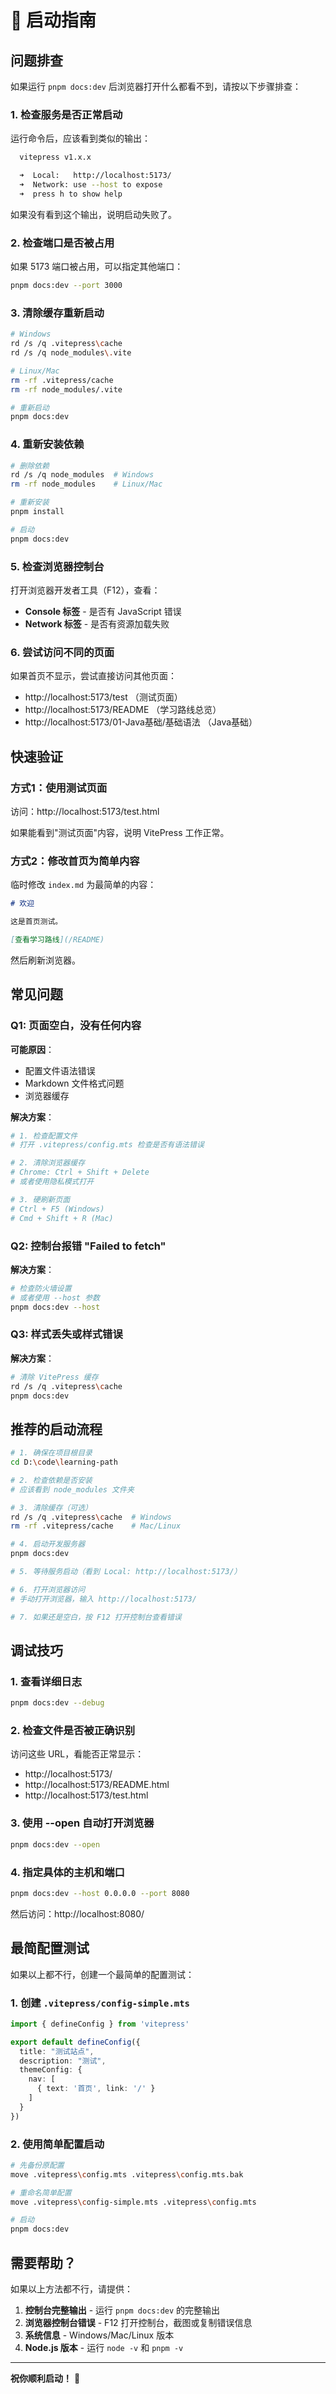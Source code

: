 # 🚀 启动指南

## 问题排查

如果运行 `pnpm docs:dev` 后浏览器打开什么都看不到，请按以下步骤排查：

### 1. 检查服务是否正常启动

运行命令后，应该看到类似的输出：

```bash
  vitepress v1.x.x

  ➜  Local:   http://localhost:5173/
  ➜  Network: use --host to expose
  ➜  press h to show help
```

如果没有看到这个输出，说明启动失败了。

### 2. 检查端口是否被占用

如果 5173 端口被占用，可以指定其他端口：

```bash
pnpm docs:dev --port 3000
```

### 3. 清除缓存重新启动

```bash
# Windows
rd /s /q .vitepress\cache
rd /s /q node_modules\.vite

# Linux/Mac
rm -rf .vitepress/cache
rm -rf node_modules/.vite

# 重新启动
pnpm docs:dev
```

### 4. 重新安装依赖

```bash
# 删除依赖
rd /s /q node_modules  # Windows
rm -rf node_modules    # Linux/Mac

# 重新安装
pnpm install

# 启动
pnpm docs:dev
```

### 5. 检查浏览器控制台

打开浏览器开发者工具（F12），查看：
- **Console 标签** - 是否有 JavaScript 错误
- **Network 标签** - 是否有资源加载失败

### 6. 尝试访问不同的页面

如果首页不显示，尝试直接访问其他页面：

- http://localhost:5173/test （测试页面）
- http://localhost:5173/README （学习路线总览）
- http://localhost:5173/01-Java基础/基础语法 （Java基础）

## 快速验证

### 方式1：使用测试页面

访问：http://localhost:5173/test.html

如果能看到"测试页面"内容，说明 VitePress 工作正常。

### 方式2：修改首页为简单内容

临时修改 `index.md` 为最简单的内容：

```markdown
# 欢迎

这是首页测试。

[查看学习路线](/README)
```

然后刷新浏览器。

## 常见问题

### Q1: 页面空白，没有任何内容

**可能原因**：
- 配置文件语法错误
- Markdown 文件格式问题
- 浏览器缓存

**解决方案**：
```bash
# 1. 检查配置文件
# 打开 .vitepress/config.mts 检查是否有语法错误

# 2. 清除浏览器缓存
# Chrome: Ctrl + Shift + Delete
# 或者使用隐私模式打开

# 3. 硬刷新页面
# Ctrl + F5 (Windows)
# Cmd + Shift + R (Mac)
```

### Q2: 控制台报错 "Failed to fetch"

**解决方案**：
```bash
# 检查防火墙设置
# 或者使用 --host 参数
pnpm docs:dev --host
```

### Q3: 样式丢失或样式错误

**解决方案**：
```bash
# 清除 VitePress 缓存
rd /s /q .vitepress\cache
pnpm docs:dev
```

## 推荐的启动流程

```bash
# 1. 确保在项目根目录
cd D:\code\learning-path

# 2. 检查依赖是否安装
# 应该看到 node_modules 文件夹

# 3. 清除缓存（可选）
rd /s /q .vitepress\cache  # Windows
rm -rf .vitepress/cache    # Mac/Linux

# 4. 启动开发服务器
pnpm docs:dev

# 5. 等待服务启动（看到 Local: http://localhost:5173/）

# 6. 打开浏览器访问
# 手动打开浏览器，输入 http://localhost:5173/

# 7. 如果还是空白，按 F12 打开控制台查看错误
```

## 调试技巧

### 1. 查看详细日志

```bash
pnpm docs:dev --debug
```

### 2. 检查文件是否被正确识别

访问这些 URL，看能否正常显示：
- http://localhost:5173/
- http://localhost:5173/README.html
- http://localhost:5173/test.html

### 3. 使用 --open 自动打开浏览器

```bash
pnpm docs:dev --open
```

### 4. 指定具体的主机和端口

```bash
pnpm docs:dev --host 0.0.0.0 --port 8080
```

然后访问：http://localhost:8080/

## 最简配置测试

如果以上都不行，创建一个最简单的配置测试：

### 1. 创建 `.vitepress/config-simple.mts`

```typescript
import { defineConfig } from 'vitepress'

export default defineConfig({
  title: "测试站点",
  description: "测试",
  themeConfig: {
    nav: [
      { text: '首页', link: '/' }
    ]
  }
})
```

### 2. 使用简单配置启动

```bash
# 先备份原配置
move .vitepress\config.mts .vitepress\config.mts.bak

# 重命名简单配置
move .vitepress\config-simple.mts .vitepress\config.mts

# 启动
pnpm docs:dev
```

## 需要帮助？

如果以上方法都不行，请提供：

1. **控制台完整输出** - 运行 `pnpm docs:dev` 的完整输出
2. **浏览器控制台错误** - F12 打开控制台，截图或复制错误信息
3. **系统信息** - Windows/Mac/Linux 版本
4. **Node.js 版本** - 运行 `node -v` 和 `pnpm -v`

---

**祝你顺利启动！** 🎉

